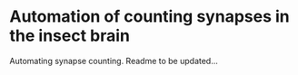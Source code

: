 # Automation of counting synapses in the insect brain

Automating synapse counting. Readme to be updated...
